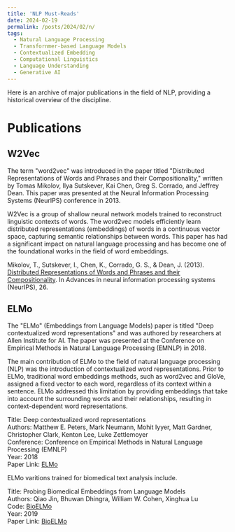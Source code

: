 ```yaml
---
title: 'NLP Must-Reads'
date: 2024-02-19
permalink: /posts/2024/02/n/
tags:
  - Natural Language Processing
  - Transfornmer-based Language Models
  - Contextualized Embedding
  - Computational Linguistics
  - Language Understanding
  - Generative AI
---
```


Here is an archive of major publications in the field of NLP, providing a historical overview of the discipline.

# Publications

## W2Vec

The term "word2vec" was introduced in the paper titled "Distributed Representations of Words and Phrases and their Compositionality," written by Tomas Mikolov, Ilya Sutskever, Kai Chen, Greg S. Corrado, and Jeffrey Dean. This paper was presented at the Neural Information Processing Systems (NeurIPS) conference in 2013.

W2Vec is a group of shallow neural network models trained to reconstruct linguistic contexts of words. The word2vec models efficiently learn distributed representations (embeddings) of words in a continuous vector space, capturing semantic relationships between words. This paper has had a significant impact on natural language processing and has become one of the foundational works in the field of word embeddings.

Mikolov, T., Sutskever, I., Chen, K., Corrado, G. S., & Dean, J. (2013).
[Distributed Representations of Words and Phrases and their Compositionality](https://arxiv.org/abs/1310.4546).
In Advances in neural information processing systems (NeurIPS), 26.

## ELMo

The "ELMo" (Embeddings from Language Models) paper is titled "Deep contextualized word representations" and was authored by researchers at Allen Institute for AI. The paper was presented at the Conference on Empirical Methods in Natural Language Processing (EMNLP) in 2018.

The main contribution of ELMo to the field of natural language processing (NLP) was the introduction of contextualized word representations. Prior to ELMo, traditional word embeddings methods, such as word2vec and GloVe, assigned a fixed vector to each word, regardless of its context within a sentence. ELMo addressed this limitation by providing embeddings that take into account the surrounding words and their relationships, resulting in context-dependent word representations.

Title: Deep contextualized word representations  
Authors: Matthew E. Peters, Mark Neumann, Mohit Iyyer, Matt Gardner, Christopher Clark, Kenton Lee, Luke Zettlemoyer  
Conference: Conference on Empirical Methods in Natural Language Processing (EMNLP)  
Year: 2018  
Paper Link: [ELMo](https://arxiv.org/abs/1802.05365)

ELMo varitions trained for biomedical text analysis include.

Title: Probing Biomedical Embeddings from Language Models  
Authors: Qiao Jin, Bhuwan Dhingra, William W. Cohen, Xinghua Lu  
Code: [BioELMo](https://www.catalyzex.com/paper/arxiv:1904.02181/code)  
Year: 2019  
Paper Link: [BioELMo](https://arxiv.org/abs/1904.02181)
